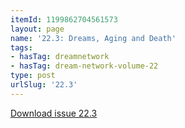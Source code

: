 ```yaml
---
itemId: 1199862704561573
layout: page
name: '22.3: Dreams, Aging and Death'
tags:
- hasTag: dreamnetwork
- hasTag: dream-network-volume-22
type: post
urlSlug: '22.3'
---
```

<a href="files/pdfs/Volume_22/22.3-Dream-Network_Vol_22_No-3.pdf" download="">Download issue 22.3</a>